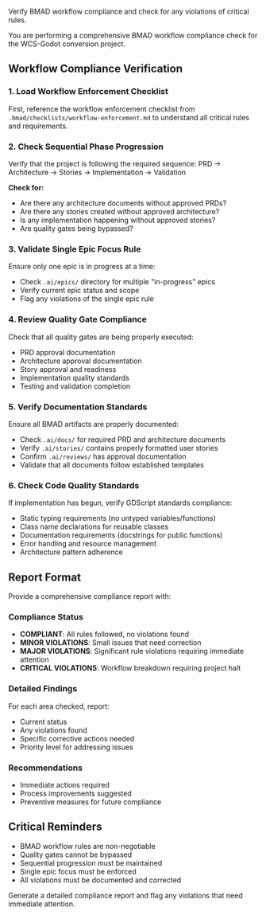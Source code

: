 Verify BMAD workflow compliance and check for any violations of critical rules.

You are performing a comprehensive BMAD workflow compliance check for the WCS-Godot conversion project.

## Workflow Compliance Verification

### 1. Load Workflow Enforcement Checklist
First, reference the workflow enforcement checklist from `.bmad/checklists/workflow-enforcement.md` to understand all critical rules and requirements.

### 2. Check Sequential Phase Progression
Verify that the project is following the required sequence: PRD → Architecture → Stories → Implementation → Validation

**Check for:**
- Are there any architecture documents without approved PRDs?
- Are there any stories created without approved architecture?
- Is any implementation happening without approved stories?
- Are quality gates being bypassed?

### 3. Validate Single Epic Focus Rule
Ensure only one epic is in progress at a time:
- Check `.ai/epics/` directory for multiple "in-progress" epics
- Verify current epic status and scope
- Flag any violations of the single epic rule

### 4. Review Quality Gate Compliance
Check that all quality gates are being properly executed:
- PRD approval documentation
- Architecture approval documentation  
- Story approval and readiness
- Implementation quality standards
- Testing and validation completion

### 5. Verify Documentation Standards
Ensure all BMAD artifacts are properly documented:
- Check `.ai/docs/` for required PRD and architecture documents
- Verify `.ai/stories/` contains properly formatted user stories
- Confirm `.ai/reviews/` has approval documentation
- Validate that all documents follow established templates

### 6. Check Code Quality Standards
If implementation has begun, verify GDScript standards compliance:
- Static typing requirements (no untyped variables/functions)
- Class name declarations for reusable classes
- Documentation requirements (docstrings for public functions)
- Error handling and resource management
- Architecture pattern adherence

## Report Format

Provide a comprehensive compliance report with:

### Compliance Status
- **COMPLIANT**: All rules followed, no violations found
- **MINOR VIOLATIONS**: Small issues that need correction
- **MAJOR VIOLATIONS**: Significant rule violations requiring immediate attention
- **CRITICAL VIOLATIONS**: Workflow breakdown requiring project halt

### Detailed Findings
For each area checked, report:
- Current status
- Any violations found
- Specific corrective actions needed
- Priority level for addressing issues

### Recommendations
- Immediate actions required
- Process improvements suggested
- Preventive measures for future compliance

## Critical Reminders
- BMAD workflow rules are non-negotiable
- Quality gates cannot be bypassed
- Sequential progression must be maintained
- Single epic focus must be enforced
- All violations must be documented and corrected

Generate a detailed compliance report and flag any violations that need immediate attention.
